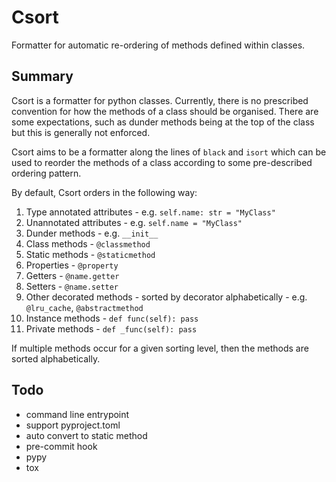 # Csort

Formatter for automatic re-ordering of methods defined within classes.

## Summary

Csort is a formatter for python classes. Currently, there is no prescribed convention for how the methods of a class
should be organised. There are some expectations, such as dunder methods being at the top of the class but this is
generally not enforced.

Csort aims to be a formatter along the lines of `black` and `isort` which can be used to reorder the methods of a class
according to some pre-described ordering pattern.

By default, Csort orders in the following way:

1. Type annotated attributes - e.g. `self.name: str = "MyClass"`
1. Unannotated attributes - e.g. `self.name = "MyClass"`
1. Dunder methods - e.g. `__init__`
1. Class methods - `@classmethod`
1. Static methods - `@staticmethod`
1. Properties - `@property`
1. Getters - `@name.getter`
1. Setters - `@name.setter`
1. Other decorated methods - sorted by decorator alphabetically - e.g. `@lru_cache`, `@abstractmethod`
1. Instance methods - `def func(self): pass`
1. Private methods - `def _func(self): pass`

If multiple methods occur for a given sorting level, then the methods are sorted alphabetically.

## Todo

- command line entrypoint
- support pyproject.toml
- auto convert to static method
- pre-commit hook
- pypy
- tox
